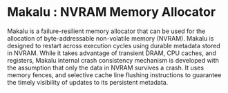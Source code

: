 # Makalu : NVRAM Memory Allocator

Makalu is a failure-resilient memory allocator 
that can be used for the allocation of byte-addressable 
non-volatile memory (NVRAM). Makalu is designed to restart 
across execution cycles using durable metadata 
stored in NVRAM. While it takes advantage of 
transient DRAM, CPU caches, and registers, 
Makalu internal crash consistency mechanism is developed 
with the assumption that only the data in NVRAM survives a 
crash. It uses memory fences, and selective cache 
line flushing instructions to guarantee the 
timely visibility of updates to its persistent metadata.

